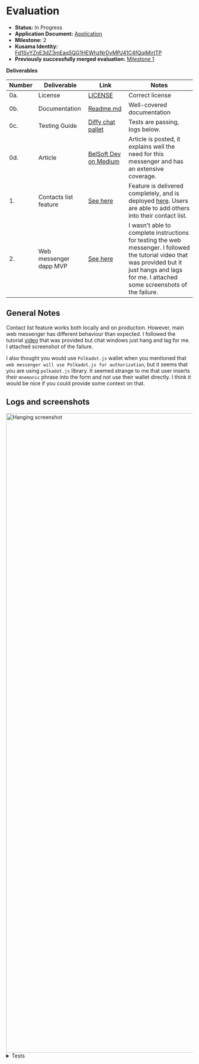 # Evaluation

- **Status:** In Progress
- **Application Document:** [Application](https://github.com/w3f/Grants-Program/blob/master/applications/Diffy_chat.md)
- **Milestone:** 2
- **Kusama Identity:** [Fd1SvYZnE3dZ3mEaq5QG1HEWhzNrDyMPJ41C4fQqiMirtTP](https://sub.id/Fd1SvYZnE3dZ3mEaq5QG1HEWhzNrDyMPJ41C4fQqiMirtTP)
- **Previously successfully merged evaluation:** [Milestone 1](https://github.com/w3f/Grant-Milestone-Delivery/blob/master/evaluations/diffy_chat_1_dsm-w3f.md)

**Deliverables**

| Number | Deliverable | Link | Notes |
| ------------- | ------------- | ------------- |------------- |
| 0a. | License | [LICENSE](https://github.com/Belsoft-rs/diffychat-pallet/blob/main/LICENSE) | Correct license |
| 0b. | Documentation | [Readme.md](https://github.com/Belsoft-rs/diffychat-client/blob/master/README.md) | Well-covered documentation |
| 0c. | Testing Guide | [Diffy chat pallet](https://github.com/Belsoft-rs/diffychat-pallet#getting-started) | Tests are passing, logs below. |
| 0d. | Article | [BelSoft Dev on Medium](https://medium.com/@belsoft/diffy-chat-a-secured-decentralized-messenger-194ad74d6669) | Article is posted, it explains well the need for this messenger and has an extensive coverage. |
| 1. | Contacts list feature | [See here](https://github.com/Belsoft-rs/diffychat-client/blob/master/src/components/messenger/contacts/contacts.js) | Feature is delivered completely, and is deployed [here](https://belsoft-rs.github.io/diffychat/). Users are able to add others into their contact list. | 
| 2. | Web messenger dapp MVP | [See here](https://belsoft-rs.github.io/diffychat/index.html) | I wasn't able to complete instructions for testing the web messenger. I followed the tutorial video that was provided but it just hangs and lags for me. I attached some screenshots of the failure. | 

## General Notes

Contact list feature works both locally and on production. However, main web messenger has different behaviour than expected. I followed the tutorial [video](https://media.belsoft.rs/diffychat/diffychat.mp4) that was provided but chat windows just hang and lag for me. I attached screenshot of the failure.

I also thought you would use `Polkadot.js` wallet when you mentioned that `web messenger will use Polkadot.js for authorization`, but it seems that you are using `polkadot.js` library. It seemed strange to me that user inserts their `mnemonic` phrase into the form and not use their wallet directly. I think it would be nice if you could provide some context on that.

## Logs and screenshots

<img width="1721" alt="Hanging screenshot" src="https://github.com/dastansam/Grant-Milestone-Delivery/assets/88332432/963bebb0-b0fd-4f33-b15d-9941fd07770f">

<details>

<summary>Tests</summary>

```
running 7 tests
test mock::__construct_runtime_integrity_test::runtime_integrity_tests ... ok
test tests::test_register ... ok
test tests::test_upsert_contact ... ok
test tests::test_register_nickname_is_already_registered ... ok
test tests::offer_chat_with_static_values ... ok
test tests::test_register_account_id_is_already_registered ... ok
test tests::answer_chat_with_static_values ... ok

test result: ok. 7 passed; 0 failed; 0 ignored; 0 measured; 0 filtered out; finished in 0.00s
```

</details>
